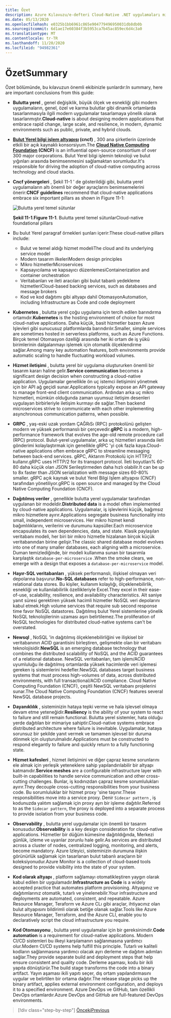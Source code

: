 ```yaml
---
title: Özet
description: Azure Kılavuzu/e-defteri Cloud-Native .NET uygulamaları mimarinden bir temel ekibinizle Özeti.
ms.date: 05/13/2020
ms.openlocfilehash: e0325b1bb6961c865e904779496950031db8db0b
ms.sourcegitcommit: 6d1ae17e60384f3b5953ca7b45ac859ec6d4c3a0
ms.translationtype: MT
ms.contentlocale: tr-TR
ms.lasthandoff: 11/20/2020
ms.locfileid: "94982361"
---
```

# <a name="summary"></a><span data-ttu-id="fb766-103">Özet</span><span class="sxs-lookup"><span data-stu-id="fb766-103">Summary</span></span>

<span data-ttu-id="fb766-104">Özet bölümünde, bu kılavuzun önemli ekibinizle şunlardır:</span><span class="sxs-lookup"><span data-stu-id="fb766-104">In summary, here are important conclusions from this guide:</span></span>

- <span data-ttu-id="fb766-105">**Bulutta yerel** , genel değişiklik, büyük ölçek ve esnekliği gibi modern uygulamaların, genel, özel ve karma bulutlar gibi dinamik ortamlarda tasarlanmasıyla ilgili modern uygulamalar tasarlamaya yönelik olarak tasarlanmıştır.</span><span class="sxs-lookup"><span data-stu-id="fb766-105">**Cloud-native** is about designing modern applications that embrace rapid change, large scale, and resilience, in modern, dynamic environments such as public, private, and hybrid clouds.</span></span>

- <span data-ttu-id="fb766-106">**[Bulut Yerel bilgi işlem altyapısı](https://www.cncf.io/) (cncf)** , 300 ana şirketlerin üzerinde etkili bir açık kaynaklı konsorsiyum.</span><span class="sxs-lookup"><span data-stu-id="fb766-106">The **[Cloud Native Computing Foundation](https://www.cncf.io/) (CNCF)** is an influential open-source consortium of over 300 major corporations.</span></span> <span data-ttu-id="fb766-107">Bulut Yerel bilgi işlemin teknoloji ve bulut yığınları arasında benimsenmesini sağlamaktan sorumludur.</span><span class="sxs-lookup"><span data-stu-id="fb766-107">It's responsible for driving the adoption of cloud-native computing across technology and cloud stacks.</span></span>

- <span data-ttu-id="fb766-108">**Cncf yönergeleri** , Şekil 11-1 ' de gösterildiği gibi, bulutta yerel uygulamaların altı önemli bir değer ayraçlarını benimsemelerini önerir:</span><span class="sxs-lookup"><span data-stu-id="fb766-108">**CNCF guidelines** recommend that cloud-native applications embrace six important pillars as shown in Figure 11-1:</span></span>

  ![Bulutta yerel temel sütunlar](./media/cloud-native-foundational-pillars.png)

  <span data-ttu-id="fb766-110">**Şekil 11-1**.</span><span class="sxs-lookup"><span data-stu-id="fb766-110">**Figure 11-1**.</span></span> <span data-ttu-id="fb766-111">Bulutta yerel temel sütunlar</span><span class="sxs-lookup"><span data-stu-id="fb766-111">Cloud-native foundational pillars</span></span>

- <span data-ttu-id="fb766-112">Bu bulut Yerel paragraf örnekleri şunları içerir:</span><span class="sxs-lookup"><span data-stu-id="fb766-112">These cloud-native pillars include:</span></span>
  - <span data-ttu-id="fb766-113">Bulut ve temel aldığı hizmet modeli</span><span class="sxs-lookup"><span data-stu-id="fb766-113">The cloud and its underlying service model</span></span>
  - <span data-ttu-id="fb766-114">Modern tasarım ilkeleri</span><span class="sxs-lookup"><span data-stu-id="fb766-114">Modern design principles</span></span>
  - <span data-ttu-id="fb766-115">Mikro hizmetler</span><span class="sxs-lookup"><span data-stu-id="fb766-115">Microservices</span></span>
  - <span data-ttu-id="fb766-116">Kapsayıcılama ve kapsayıcı düzenlemesi</span><span class="sxs-lookup"><span data-stu-id="fb766-116">Containerization and container orchestration</span></span>
  - <span data-ttu-id="fb766-117">Veritabanları ve ileti aracıları gibi bulut tabanlı yedekleme hizmetleri</span><span class="sxs-lookup"><span data-stu-id="fb766-117">Cloud-based backing services, such as databases and message brokers</span></span>
  - <span data-ttu-id="fb766-118">Kod ve kod dağıtımı gibi altyapı dahil Otomasyon</span><span class="sxs-lookup"><span data-stu-id="fb766-118">Automation, including Infrastructure as Code and code deployment</span></span>

- <span data-ttu-id="fb766-119">**Kubernetes** , bulutta yerel çoğu uygulama için tercih edilen barındırma ortamıdır.</span><span class="sxs-lookup"><span data-stu-id="fb766-119">**Kubernetes** is the hosting environment of choice for most cloud-native applications.</span></span> <span data-ttu-id="fb766-120">Daha küçük, basit hizmetler bazen Azure Işlevleri gibi sunucusuz platformlarda barındırılır.</span><span class="sxs-lookup"><span data-stu-id="fb766-120">Smaller, simple services are sometimes hosted in serverless platforms, such as Azure Functions.</span></span> <span data-ttu-id="fb766-121">Birçok temel Otomasyon özelliği arasında her iki ortam de iş yükü birimlerinin dalgalanmayı işlemek için otomatik ölçeklendirme sağlar.</span><span class="sxs-lookup"><span data-stu-id="fb766-121">Among many key automation features, both environments provide automatic scaling to handle fluctuating workload volumes.</span></span>

- <span data-ttu-id="fb766-122">**Hizmet iletişimi** , bulutta yerel bir uygulama oluştururken önemli bir tasarım kararı haline gelir.</span><span class="sxs-lookup"><span data-stu-id="fb766-122">**Service communication** becomes a significant design decision when constructing a cloud-native application.</span></span> <span data-ttu-id="fb766-123">Uygulamalar genellikle ön uç istemci iletişimini yönetmek için bir API ağ geçidi sunar.</span><span class="sxs-lookup"><span data-stu-id="fb766-123">Applications typically expose an API gateway to manage front-end client communication.</span></span> <span data-ttu-id="fb766-124">Ardından arka uç mikro hizmetleri, mümkün olduğunda zaman uyumsuz iletişim desenleri uygulayan birbirleriyle iletişim kurmayı de sağlar.</span><span class="sxs-lookup"><span data-stu-id="fb766-124">Then backend microservices strive to communicate with each other implementing asynchronous communication patterns, when possible.</span></span>

- <span data-ttu-id="fb766-125">**GRPC** , yaş-eski uzak yordam ÇAĞRıSı (RPC) protokolünü gelişten modern ve yüksek performanslı bir çerçevedir.</span><span class="sxs-lookup"><span data-stu-id="fb766-125">**gRPC** is a modern, high-performance framework that evolves the age-old remote procedure call (RPC) protocol.</span></span> <span data-ttu-id="fb766-126">Bulut-yerel uygulamalar, arka uç hizmetleri arasında ileti gönderimi kolaylaştırmak için genellikle gRPC 'yi çok fazla kaya.</span><span class="sxs-lookup"><span data-stu-id="fb766-126">Cloud-native applications often embrace gRPC to streamline messaging between back-end services.</span></span> <span data-ttu-id="fb766-127">gRPC, Aktarım Protokolü için HTTP/2 kullanır.</span><span class="sxs-lookup"><span data-stu-id="fb766-127">gRPC uses HTTP/2 for its transport protocol.</span></span> <span data-ttu-id="fb766-128">İleti boyutları% 60-80 daha küçük olan JSON Serileştirmeden daha hızlı olabilir.</span><span class="sxs-lookup"><span data-stu-id="fb766-128">It can be up to 8x faster than JSON serialization with message sizes 60-80% smaller.</span></span> <span data-ttu-id="fb766-129">gRPC açık kaynak ve bulut Yerel Bilgi Işlem altyapısı (CNCF) tarafından yönetiliyor.</span><span class="sxs-lookup"><span data-stu-id="fb766-129">gRPC is open source and managed by the Cloud Native Computing Foundation (CNCF).</span></span>

- <span data-ttu-id="fb766-130">**Dağıtılmış veriler** , genellikle bulutta yerel uygulamalar tarafından uygulanan bir modeldir.</span><span class="sxs-lookup"><span data-stu-id="fb766-130">**Distributed data** is a model often implemented by cloud-native applications.</span></span> <span data-ttu-id="fb766-131">Uygulamalar, iş işlevlerini küçük, bağımsız mikro hizmetlere ayırır.</span><span class="sxs-lookup"><span data-stu-id="fb766-131">Applications segregate business functionality into small, independent microservices.</span></span> <span data-ttu-id="fb766-132">Her mikro hizmet kendi bağımlılıklarını, verilerini ve durumunu kapsüller.</span><span class="sxs-lookup"><span data-stu-id="fb766-132">Each microservice encapsulates its own dependencies, data, and state.</span></span> <span data-ttu-id="fb766-133">Klasik paylaşılan veritabanı modeli, her biri bir mikro hizmetle hizalanan birçok küçük veritabanından birine gelişir.</span><span class="sxs-lookup"><span data-stu-id="fb766-133">The classic shared database model evolves into one of many smaller databases, each aligning with a microservice.</span></span> <span data-ttu-id="fb766-134">Duman temizlediğinde, bir modeli kullanıma sunan bir tasarımla karşılaştık `database-per-microservice` .</span><span class="sxs-lookup"><span data-stu-id="fb766-134">When the smoke clears, we emerge with a design that exposes a `database-per-microservice` model.</span></span>

- <span data-ttu-id="fb766-135">**Hayır-SQL veritabanları** , yüksek performanslı, ilişkisel olmayan veri depolarına başvurur.</span><span class="sxs-lookup"><span data-stu-id="fb766-135">**No-SQL databases** refer to high-performance, non-relational data stores.</span></span> <span data-ttu-id="fb766-136">Bu kişiler, kullanım kolaylığı, ölçeklenebilirlik, esnekliği ve kullanılabilirlik özellikleriyle Excel.</span><span class="sxs-lookup"><span data-stu-id="fb766-136">They excel in their ease-of-use, scalability, resilience, and availability characteristics.</span></span> <span data-ttu-id="fb766-137">Alt saniye yanıt süresi gerektiren yüksek hacimli hizmetler NoSQL veri depolarını kabul etmek.</span><span class="sxs-lookup"><span data-stu-id="fb766-137">High volume services that require sub second response time favor NoSQL datastores.</span></span> <span data-ttu-id="fb766-138">Dağıtılmış bulut Yerel sistemlerine yönelik NoSQL teknolojilerinin uzaması aşırı belirtilemez.</span><span class="sxs-lookup"><span data-stu-id="fb766-138">The proliferation of NoSQL technologies for distributed cloud-native systems can't be overstated.</span></span>

- <span data-ttu-id="fb766-139">**Newsql** , NoSQL 'in dağıtılmış ölçeklenebilirliğini ve ilişkisel bir veritabanının ACID garantisini birleştiren, gelişmekte olan bir veritabanı teknolojisidir.</span><span class="sxs-lookup"><span data-stu-id="fb766-139">**NewSQL** is an emerging database technology that combines the distributed scalability of NoSQL and the ACID guarantees of a relational database.</span></span> <span data-ttu-id="fb766-140">NewSQL veritabanları, tam işlem/ACID uyumluluğu ile dağıtılmış ortamlarda yüksek hacimlerde veri işlemesi gereken iş sistemlerini hedefler.</span><span class="sxs-lookup"><span data-stu-id="fb766-140">NewSQL databases target business systems that must process high-volumes of data, across distributed environments, with full transactional/ACID compliance.</span></span> <span data-ttu-id="fb766-141">Cloud Native Computing Foundation (CNCF), çeşitli NewSQL veritabanı projelerini sunar.</span><span class="sxs-lookup"><span data-stu-id="fb766-141">The Cloud Native Computing Foundation (CNCF) features several NewSQL database projects.</span></span>

- <span data-ttu-id="fb766-142">**Dayanıklılık** , sisteminizin hataya tepki verme ve hala işlevsel olmaya devam etme yeteneğidir.</span><span class="sxs-lookup"><span data-stu-id="fb766-142">**Resiliency** is the ability of your system to react to failure and still remain functional.</span></span> <span data-ttu-id="fb766-143">Bulutta yerel sistemler, hata olduğu yerde dağıtılan bir mimariye sahiptir.</span><span class="sxs-lookup"><span data-stu-id="fb766-143">Cloud-native systems embrace distributed architecture where failure is inevitable.</span></span> <span data-ttu-id="fb766-144">Uygulamalar, hataya sorunsuz bir şekilde yanıt vermek ve tamamen işlevsel bir duruma dönmek için oluşturulmalıdır.</span><span class="sxs-lookup"><span data-stu-id="fb766-144">Applications must be constructed to respond elegantly to failure and quickly return to a fully functioning state.</span></span>

- <span data-ttu-id="fb766-145">**Hizmet kafesleri** , hizmet iletişimini ve diğer çapraz kesme sorunlarını ele almak için yerleşik yeteneklere sahip yapılandırılabilir bir altyapı katmanıdır.</span><span class="sxs-lookup"><span data-stu-id="fb766-145">**Service meshes** are a configurable infrastructure layer with built-in capabilities to handle service communication and other cross-cutting challenges.</span></span> <span data-ttu-id="fb766-146">Bunlar, iş kodınızdan çapraz kesme sorumlulukları ayırır.</span><span class="sxs-lookup"><span data-stu-id="fb766-146">They decouple cross-cutting responsibilities from your business code.</span></span> <span data-ttu-id="fb766-147">Bu sorumluluklar bir hizmet proxy 'sine taşınır.</span><span class="sxs-lookup"><span data-stu-id="fb766-147">These responsibilities move into a service proxy.</span></span> <span data-ttu-id="fb766-148">Denir `Sidecar pattern` , iş kodunuzda yalıtım sağlamak için proxy ayrı bir işleme dağıtılır.</span><span class="sxs-lookup"><span data-stu-id="fb766-148">Referred to as the `Sidecar pattern`, the proxy is deployed into a separate process to provide isolation from your business code.</span></span>

- <span data-ttu-id="fb766-149">**Observability** , bulutta yerel uygulamalar için önemli bir tasarım konusudur.</span><span class="sxs-lookup"><span data-stu-id="fb766-149">**Observability** is a key design consideration for cloud-native applications.</span></span> <span data-ttu-id="fb766-150">Hizmetler bir düğüm kümesine dağıtıldığında, Merkezi günlük, izleme ve uyarılar zorunlu hale gelir.</span><span class="sxs-lookup"><span data-stu-id="fb766-150">As services are distributed across a cluster of nodes, centralized logging, monitoring, and alerts, become mandatory.</span></span> <span data-ttu-id="fb766-151">Azure Izleyici, sisteminizin durumuna ilişkin görünürlük sağlamak için tasarlanan bulut tabanlı araçların bir koleksiyonudur.</span><span class="sxs-lookup"><span data-stu-id="fb766-151">Azure Monitor is a collection of cloud-based tools designed to provide visibility into the state of your system.</span></span>

- <span data-ttu-id="fb766-152">**Kod olarak altyapı** , platform sağlamayı otomatikleştiren yaygın olarak kabul edilen bir uygulamadır.</span><span class="sxs-lookup"><span data-stu-id="fb766-152">**Infrastructure as Code** is a widely accepted practice that automates platform provisioning.</span></span> <span data-ttu-id="fb766-153">Altyapınız ve dağıtımlarınız otomatik, tutarlı ve yinelenebilir.</span><span class="sxs-lookup"><span data-stu-id="fb766-153">Your infrastructure and deployments are automated, consistent, and repeatable.</span></span> <span data-ttu-id="fb766-154">Azure Resource Manager, Teraform ve Azure CLı gibi araçlar, ihtiyacınız olan bulut altyapısını bildirimli olarak betiğe olanak sağlar.</span><span class="sxs-lookup"><span data-stu-id="fb766-154">Tools like Azure Resource Manager, Terraform, and the Azure CLI, enable you to declaratively script the cloud infrastructure you require.</span></span>

- <span data-ttu-id="fb766-155">**Kod Otomasyonu** , bulutta yerel uygulamalar için bir gereksinimdir.</span><span class="sxs-lookup"><span data-stu-id="fb766-155">**Code automation** is a requirement for cloud-native applications.</span></span> <span data-ttu-id="fb766-156">Modern CI/CD sistemleri bu ilkeyi karşılamanın sağlanmasına yardımcı olur.</span><span class="sxs-lookup"><span data-stu-id="fb766-156">Modern CI/CD systems help fulfill this principle.</span></span> <span data-ttu-id="fb766-157">Tutarlı ve kaliteli kodların sağlanmasına yardımcı olacak ayrı derleme ve dağıtım adımları sağlar.</span><span class="sxs-lookup"><span data-stu-id="fb766-157">They provide separate build and deployment steps that help ensure consistent and quality code.</span></span> <span data-ttu-id="fb766-158">Derleme aşaması, kodu bir ikili yapıta dönüştürür.</span><span class="sxs-lookup"><span data-stu-id="fb766-158">The build stage transforms the code into a binary artifact.</span></span> <span data-ttu-id="fb766-159">Yayın aşaması ikili yapıtı seçer, dış ortam yapılandırmasını uygular ve belirtilen bir ortama dağıtır.</span><span class="sxs-lookup"><span data-stu-id="fb766-159">The release stage picks up the binary artifact, applies external environment configuration, and deploys it to a specified environment.</span></span> <span data-ttu-id="fb766-160">Azure DevOps ve GitHub, tam özellikli DevOps ortamlardır.</span><span class="sxs-lookup"><span data-stu-id="fb766-160">Azure DevOps and GitHub are full-featured DevOps environments.</span></span>

>[!div class="step-by-step"]
>[<span data-ttu-id="fb766-161">Önceki</span><span class="sxs-lookup"><span data-stu-id="fb766-161">Previous</span></span>](application-bundles.md)
